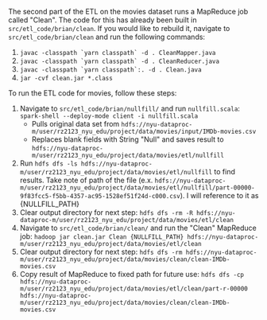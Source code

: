 The second part of the ETL on the movies dataset runs a MapReduce job called "Clean". The code for this has already been built in `src/etl_code/brian/clean`. If you would like to rebuild it, navigate to `src/etl_code/brian/clean` and run the following commands:
1. ``javac -classpath `yarn classpath` -d . CleanMapper.java``
2. ``javac -classpath `yarn classpath` -d . CleanReducer.java``
3. ``javac -classpath `yarn classpath`:. -d . Clean.java``
4. `jar -cvf clean.jar *.class`

To run the ETL code for movies, follow these steps:

1. Navigate to `src/etl_code/brian/nullfill/` and run `nullfill.scala`: `spark-shell --deploy-mode client -i nullfill.scala`
   * Pulls original data set from `hdfs://nyu-dataproc-m/user/rz2123_nyu_edu/project/data/movies/input/IMDb-movies.csv`
   * Replaces blank fields with String "Null" and saves result to `hdfs://nyu-dataproc-m/user/rz2123_nyu_edu/project/data/movies/etl/nullfill`
2. Run `hdfs dfs -ls hdfs://nyu-dataproc-m/user/rz2123_nyu_edu/project/data/movies/etl/nullfill` to find results. Take note of path of the file (e.x. `hdfs://nyu-dataproc-m/user/rz2123_nyu_edu/project/data/movies/etl/nullfill/part-00000-9f83fcc5-f5bb-4357-ac95-1528ef51f24d-c000.csv`). I will reference to it as {NULLFILL_PATH}
3. Clear output directory for next step: `hdfs dfs -rm -R hdfs://nyu-dataproc-m/user/rz2123_nyu_edu/project/data/movies/etl/clean`
4. Navigate to `src/etl_code/brian/clean/` and run the "Clean" MapReduce job: `hadoop jar clean.jar Clean {NULLFILL_PATH} hdfs://nyu-dataproc-m/user/rz2123_nyu_edu/project/data/movies/etl/clean`
5. Clear output directory for next step: `hdfs dfs -rm hdfs://nyu-dataproc-m/user/rz2123_nyu_edu/project/data/movies/clean/clean-IMDb-movies.csv`
6. Copy result of MapReduce to fixed path for future use: `hdfs dfs -cp hdfs://nyu-dataproc-m/user/rz2123_nyu_edu/project/data/movies/etl/clean/part-r-00000 hdfs://nyu-dataproc-m/user/rz2123_nyu_edu/project/data/movies/clean/clean-IMDb-movies.csv`
